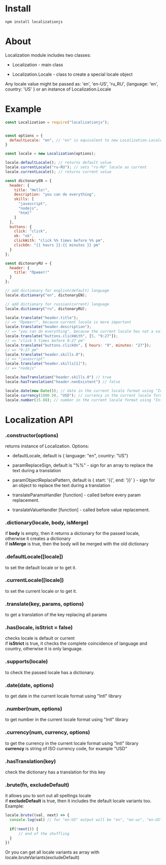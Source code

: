 # Install 
`npm install localizationjs`

# About
Localization module includes two classes:

* Localization - main class

* Localization.Locale - class to create a special locale object

Any locale value might be passed as: 'en', 'en-US', 'ru_RU', {language: 'en', country: 'US' } or an instance of Localization.Locale

# Example

```js
const Localization = require("localizationjs");


const options = {
  defaultLocale: "en", // "en" is equivalent to new Localization.Locale("en")
}

const locale = new Localization(options);

locale.defaultLocale(); // returns default value 
locale.currentLocale("ru-RU"); // sets "ru-RU" locale as current
locale.currentLocale(); // returns current value 

const dictonaryEN = {
  header: {
    title: "Hello!",
    description: "you can do everything",
    skills: [
      "javascript",
      "nodejs",
      "html"
    ]
  },
  buttons: {
    click: "click",
    ok: "ok",
    clickWith: "click %% times before %% pm",
    clickOn: "{{ hours }}:{{ minutes }} pm"
  }
};

const dictonaryRU = {
  header: {
    title: "Привет!"
  }
};

// add dictionary for english(default) language
locale.dictionary("en", dictonaryEN);

// add dictionary for russian(current) language
locale.dictionary("ru", dictonaryRU);

locale.translate("header.title"); 
// => "Привет!", because current locale is more important
locale.translate("header.description"); 
// => "you can do everything", because the current locale has not a value for that key
locale.translate("buttons.clickWith", [5, "9:27"]); 
// => "click 5 times before 9:27 pm"
locale.translate("buttons.clickOn", { hours: "9", minutes: "27"}); 
// => "9:27 pm"
locale.translate("header.skills.0"); 
// => "javascript"
locale.translate("header.skills[1]"); 
// => "nodejs"

locale.hasTranslation("header.skills.0") // true
locale.hasTranslation("header.nonExistent") // false

locale.date(new Date()); // date in the current locale format using "Intl" library
locale.currency(1000.50, "USD"); // currency in the current locale format using "Intl" library
locale.number(15.88); // number in the current locale format using "Intl" library
```

# Localization API
### .constructor(options)
returns instance of Localization. Options:

* defaultLocale, default is { language: "en", country: "US"}

* paramReplaceSign, default is "%%" - sign for an array to replace the text during a translation

* paramObjectReplacePattern, default is { start: '{{', end: '}}' } - sign for an object to replace the text during a translation

* translateParamsHandler [function] - called before every param replacement.

* translateValueHandler [function] - called before value replacement.

### .dictionary(locale, body, isMerge)
if __body__ is empty, then it returns a dictionary for the passed locale, otherwise it creates a dictionary  
if __isMerge__ is true, then the body will be merged with the old dictionary

### .defaultLocale([locale])
to set the default locale or to get it.

### .currentLocale([locale])
to set the current locale or to get it.

### .translate(key, params, options) 
to get a translation of the key replacing all params

### .has(locale, isStrict = false) 
checks locale is default or current  
if __isStrict__ is true, it checks the complete coincidence of language and country, otherwise it is only language.

### .supports(locale) 
to check the passed locale has a dictionary.

### .date(date, options) 
to get date in the current locale format using "Intl" library

### .number(num, options) 
to get number in the current locale format using "Intl" library

### .currency(num, currency, options) 
to get the currency in the current locale format using "Intl" library  
__currency__ is string of ISO currency code, for example "USD"

### .hasTranslation(key) 
check the dictionary has a translation for this key 

### .brute(fn, excludeDefault)
it allows you to sort out all spellings locale   
if __excludeDefault__ is true, then it includes the default locale variants too. Example:

```js
locale.brute((val, next) => {
  console.log(val) // for "en-US" output will be "en", "en-us", "en-US", "en_US" e.t.c
      
  if(!next()) {
      // end of the shuffling 
  }
})

```
Or you can get all locale variants as array with locale.bruteVariants(excludeDefault)





